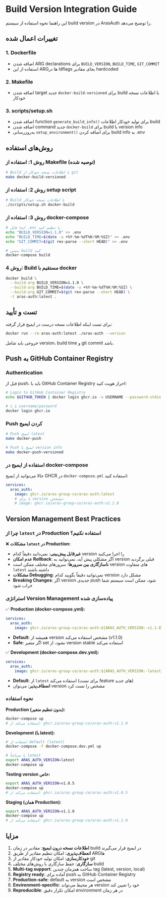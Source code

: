 # Build Version Integration Guide

این راهنما نحوه استفاده از سیستم build version در ArasAuth را توضیح می‌دهد.

## تغییرات اعمال شده

### 1. Dockerfile
- اضافه شدن ARG declarations برای `BUILD_VERSION`, `BUILD_TIME`, `GIT_COMMIT`
- استفاده از این ARGها در ldflags بجای مقادیر hardcoded

### 2. Makefile
- اضافه شدن target جدید `docker-build-versioned` برای build با اطلاعات نسخه خودکار

### 3. scripts/setup.sh
- اضافه شدن function `generate_build_info()` برای تولید خودکار اطلاعات build
- اضافه شدن command جدید `docker-build` برای build با version info
- به‌روزرسانی `setup_environment()` برای اضافه کردن build info به .env

## روش‌های استفاده

### روش 1: استفاده از Makefile (توصیه شده)
```bash
# Build با اطلاعات نسخه خودکار از git
make docker-build-versioned
```

### روش 2: استفاده از setup script
```bash
# Build با اطلاعات نسخه خودکار
./scripts/setup.sh docker-build
```

### روش 3: استفاده از docker-compose
```bash
# ابتدا فایل .env را تنظیم کنید
echo "BUILD_VERSION=1.1.0" >> .env
echo "BUILD_TIME=$(date -u +%Y-%m-%dT%H:%M:%SZ)" >> .env
echo "GIT_COMMIT=$(git rev-parse --short HEAD)" >> .env

# سپس build کنید
docker-compose build
```

### روش 4: Build مستقیم با docker
```bash
docker build \
  --build-arg BUILD_VERSION=1.1.0 \
  --build-arg BUILD_TIME=$(date -u +%Y-%m-%dT%H:%M:%SZ) \
  --build-arg GIT_COMMIT=$(git rev-parse --short HEAD) \
  -t aras-auth:latest .
```

## تست و تأیید

برای تست اینکه اطلاعات نسخه درست در ایمیج قرار گرفته:

```bash
docker run --rm aras-auth:latest ./aras-auth --version
```

خروجی باید شامل version، build time و git commit باشد.

## Push به GitHub Container Registry

### Authentication

قبل از push، باید با GitHub Container Registry احراز هویت کنید:

```bash
# Login to GitHub Container Registry
echo $GITHUB_TOKEN | docker login ghcr.io -u USERNAME --password-stdin

# یا با username/password
docker login ghcr.io
```

### Push کردن ایمیج

```bash
# Push ایمیج latest
make docker-push

# Push ایمیج با version info
make docker-push-versioned
```

### استفاده از ایمیج در docker-compose

حالا می‌توانید از ایمیج GHCR در `docker-compose.yml` استفاده کنید:

```yaml
services:
  aras_auth:
    image: ghcr.io/aras-group-co/aras-auth:latest
    # یا برای version مشخص:
    # image: ghcr.io/aras-group-co/aras-auth:v1.1.0
```

## Version Management Best Practices

### چرا از `latest` در Production استفاده نکنیم؟

❌ **مشکلات `latest` در Production:**
- **غیرقابل پیش‌بینی**: نمی‌دانید دقیقاً کدام version را اجرا می‌کنید
- **عدم امکان Rollback**: اگر مشکلی پیش آید، نمی‌توانید به version قبلی برگردید
- **ناسازگاری بین سرورها**: سرورهای مختلف ممکن است version های متفاوت `latest` داشته باشند
- **مشکلات Debugging**: نمی‌توانید دقیقاً بگویید کدام version مشکل دارد
- **Breaking Changes**: اگر version جدیدی push شود، ممکن است سیستم شما خراب شود

### استراتژی Version Management پیاده‌سازی شده

✅ **Production (docker-compose.yml):**
```yaml
services:
  aras_auth:
    image: ghcr.io/aras-group-co/aras-auth:${ARAS_AUTH_VERSION:-v1.1.0}
```
- **Default**: همیشه از version مشخص استفاده می‌کند (v1.1.0)
- **Safe**: اگر متغیر set نشود، از version stable استفاده می‌کند

✅ **Development (docker-compose.dev.yml):**
```yaml
services:
  aras_auth:
    image: ghcr.io/aras-group-co/aras-auth:${ARAS_AUTH_VERSION:-latest}
```
- **Default**: از `latest` استفاده می‌کند (برای تست feature های جدید)
- **انعطاف‌پذیر**: می‌توان version مشخص را تست کرد

### نحوه استفاده

**Production (بدون تنظیم متغیر):**
```bash
docker-compose up
# استفاده می‌کند از: ghcr.io/aras-group-co/aras-auth:v1.1.0
```

**Development (با latest):**
```bash
# استفاده از default (latest)
docker-compose -f docker-compose.dev.yml up

# یا صراحتاً latest
export ARAS_AUTH_VERSION=latest
docker-compose up
```

**Testing version خاص:**
```bash
export ARAS_AUTH_VERSION=v1.0.5
docker-compose up
# استفاده می‌کند از: ghcr.io/aras-group-co/aras-auth:v1.0.5
```

**Staging (همان Production):**
```bash
export ARAS_AUTH_VERSION=v1.1.0
docker-compose up
# استفاده می‌کند از: ghcr.io/aras-group-co/aras-auth:v1.1.0
```

## مزایا

1. **اطلاعات نسخه درون ایمیج**: مقادیر در زمان build در ایمیج قرار می‌گیرند
2. **انعطاف‌پذیری**: امکان تنظیم مقادیر از طریق ARGها
3. **خودکارسازی**: امکان تولید خودکار مقادیر از git
4. **سازگاری**: حفظ سازگاری با روش‌های مختلف build
5. **Multi-tag support**: ساخت همزمان چندین tag (latest, version, local)
6. **Registry ready**: آماده برای push به GitHub Container Registry
7. **Production-safe**: default به version مشخص است
8. **Environment-specific**: هر محیط می‌تواند version خود را تعیین کند
9. **Reproducible**: امکان تکرار دقیق environment در هر زمان
